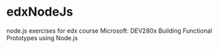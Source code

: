 # edxNodeJs
node.js exercises for edx course Microsoft: DEV280x Building Functional Prototypes using Node.js
